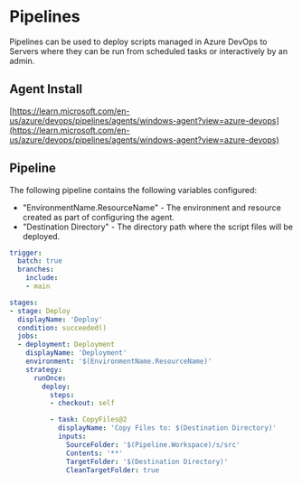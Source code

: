 # Pipelines

Pipelines can be used to deploy scripts managed in Azure DevOps to Servers where they can be run from scheduled tasks or interactively by an admin.

## Agent Install

[https://learn.microsoft.com/en-us/azure/devops/pipelines/agents/windows-agent?view=azure-devops](https://learn.microsoft.com/en-us/azure/devops/pipelines/agents/windows-agent?view=azure-devops)

## Pipeline

The following pipeline contains the following variables configured:

- "EnvironmentName.ResourceName" - The environment and resource created as part of configuring the agent.
- "Destination Directory" - The directory path where the script files will be deployed.

```yml
trigger:
  batch: true
  branches:
    include:
    - main

stages:
- stage: Deploy
  displayName: 'Deploy'
  condition: succeeded()
  jobs:
  - deployment: Deployment
    displayName: 'Deployment'
    environment: '$(EnvironmentName.ResourceName)'
    strategy:
      runOnce:
        deploy:
          steps:
          - checkout: self

          - task: CopyFiles@2
            displayName: 'Copy Files to: $(Destination Directory)'
            inputs:
              SourceFolder: '$(Pipeline.Workspace)/s/src'
              Contents: '**'
              TargetFolder: '$(Destination Directory)'
              CleanTargetFolder: true
```

